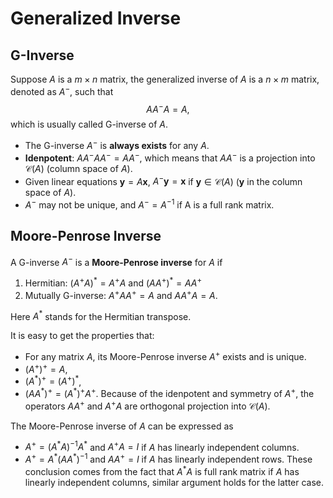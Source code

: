 # Generalized Inverse

## G-Inverse

Suppose $A$ is a $m\times n$ matrix, the generalized inverse of $A$ is a $n\times m$ matrix, denoted as $A^-$, such that
$$
AA^-A=A,
$$
which is usually called G-inverse of $A$. 

* The G-inverse $A^-$ is **always exists** for any $A$.
* **Idenpotent**: $AA^-AA^-=AA^-$, which means that $AA^-$ is a projection into $\mathcal{C}(A)$ (column space of $A$).
* Given linear equations $\boldsymbol{y} = A\boldsymbol{x}$, $A^-\boldsymbol{y} = \boldsymbol{x}$ if $\boldsymbol{y} \in\mathcal{C}(A)$ ($\boldsymbol{y}$ in the column space of $A$). 
* $A^-$ may not be unique, and $A^-=A^{-1}$ if A is a full rank matrix.


## Moore-Penrose Inverse

A G-inverse $A^-$ is a **Moore-Penrose inverse** for $A$ if
1. Hermitian: $(A^+A)^*=A^+A$ and $(AA^+)^*=AA^+$
2. Mutually G-inverse: $A^+AA^+=A$ and $AA^+A=A$.

Here $A^*$ stands for the Hermitian transpose.

It is easy to get the properties that:
* For any matrix $A$, its Moore-Penrose inverse $A^+$ exists and is unique.
* $(A^+)^+=A$,
* $(A^*)^+=(A^+)^*$,
* $(AA^*)^+ = (A^*)^+A^+$.
Because of the idenpotent and symmetry of $A^+$, the operators $AA^+$ and $A^+A$ are orthogonal projection into $\mathcal{C}(A)$.

The Moore-Penrose inverse of $A$ can be expressed as
* $A^+=(A^*A)^{-1}A^*$ and $A^+A=I$ if $A$ has linearly independent columns. 
* $A^+=A^*(AA^*)^{-1}$ and $AA^+=I$ if $A$ has linearly independent rows.
These conclusion comes from the fact that $A^*A$ is full rank matrix if $A$ has linearly independent columns, similar argument holds for the latter case.
